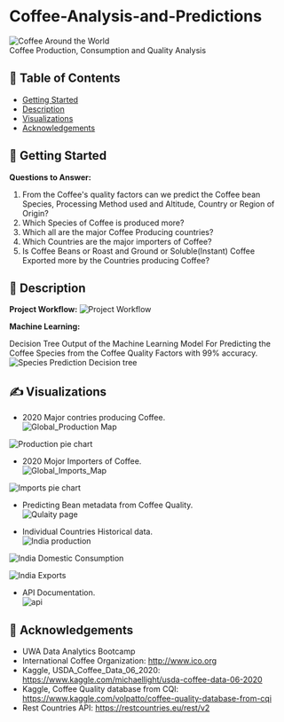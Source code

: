 # Coffee-Analysis-and-Predictions
![Coffee Around the World](Images/worldcup.jfif)
<br>
Coffee Production, Consumption and Quality Analysis

## 📝 Table of Contents

- [Getting Started](#getting_started)
- [Description](#description)
- [Visualizations](#visualizations)
- [Acknowledgements](#acknowledgement)


## 🏁 Getting Started <a name = "getting_started"></a>

**Questions to Answer:** <br>
1.	From the Coffee's quality factors can we predict the Coffee bean Species, Processing Method used and Altitude, Country or Region of Origin?
2.	Which Species of Coffee is produced more?
3.	Which all are the major Coffee Producing countries?
4.	Which Countries are the major importers of Coffee?
5.  Is Coffee Beans or Roast and Ground or Soluble(Instant) Coffee Exported more by the Countries producing Coffee?



## 🧐 Description <a name = "description"></a>
**Project Workflow:**
![Project Workflow](Images/workflow.png)
<br>

**Machine Learning:**

Decision Tree Output of the Machine Learning Model For Predicting the Coffee Species from the Coffee Quality Factors with 99% accuracy.
![Species Prediction Decision tree](Images/coffee_quality_species.png)



## ✍️ Visualizations <a name = "visualizations"></a>

* 2020 Major contries producing Coffee. <br>
![Global_Production Map](Images/Production_map.png)

![Production pie chart](Images/Production_pie.png)

* 2020 Mojor Importers of Coffee.<br> 
![Global_Imports_Map](Images/Imports_map.png)

![Imports pie chart](Images/Imports_pie.png)

* Predicting Bean metadata from Coffee Quality. <br>
![Qulaity page](Images/Quality.png)



* Individual Countries Historical data. <br>
![India production](Images/India-production.png)

![India Domestic Consumption](Images/India-consumption.png)

![India Exports](Images/India-exports.png)


* API Documentation. <br>
![api](images/api_page.png)



## 🎉 Acknowledgements <a name = "acknowledgement"></a>
- UWA Data Analytics Bootcamp
- International Coffee Organization: http://www.ico.org
- Kaggle, USDA_Coffee_Data_06_2020: https://www.kaggle.com/michaellight/usda-coffee-data-06-2020
- Kaggle, Coffee Quality database from CQI: https://www.kaggle.com/volpatto/coffee-quality-database-from-cqi
- Rest Countries API: https://restcountries.eu/rest/v2

